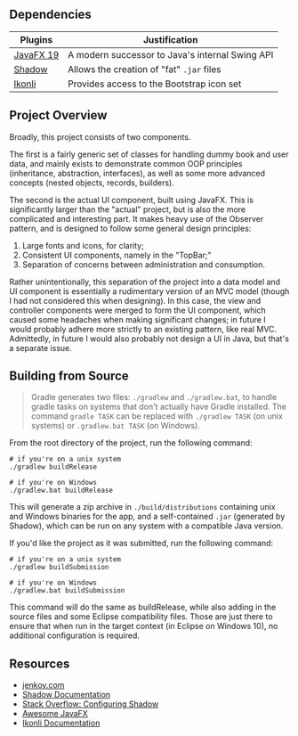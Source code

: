 ## Dependencies

| Plugins                                           | Justification                                    |
|---------------------------------------------------|--------------------------------------------------|
| [JavaFX 19](https://openjfx.io/)                  | A modern successor to Java's internal Swing API  |
| [Shadow](https://github.com/johnrengelman/shadow) | Allows the creation of "fat" `.jar` files        |
| [Ikonli](https://github.com/kordamp/ikonli)       | Provides access to the Bootstrap icon set        |

## Project Overview

Broadly, this project consists of two components.

The first is a fairly generic set of classes for handling dummy book and
user data, and mainly exists to demonstrate common OOP principles
(inheritance, abstraction, interfaces), as well as some more advanced
concepts (nested objects, records, builders).

The second is the actual UI component, built using JavaFX. This is significantly larger
than the "actual" project, but is also the more complicated and interesting part. It makes
heavy use of the Observer pattern, and is designed to follow some general design principles:

1. Large fonts and icons, for clarity;
2. Consistent UI components, namely in the "TopBar;"
3. Separation of concerns between administration and consumption.

Rather unintentionally, this separation of the project into a data model and UI component
is essentially a rudimentary version of an MVC model (though I had not considered this when
designing). In this case, the view and controller components were merged to form the UI component,
which caused some headaches when making significant changes; in future I would probably adhere more
strictly to an existing pattern, like real MVC. Admittedly, in future I would also probably not
design a UI in Java, but that's a separate issue.

## Building from Source

> Gradle generates two files: `./gradlew` and `./gradlew.bat`, to handle
> gradle tasks on systems that don't actually have Gradle installed. The
> command `gradle TASK` can be replaced with `./gradlew TASK` (on unix
> systems) or `.gradlew.bat TASK` (on Windows).

From the root directory of the project, run the following command:

``` shell
# if you're on a unix system
./gradlew buildRelease

# if you're on Windows
./gradlew.bat buildRelease
```

This will generate a zip archive in `./build/distributions` containing
unix and Windows binaries for the app, and a self-contained `.jar`
(generated by Shadow), which can be run on any system with a compatible
Java version.

If you'd like the project as it was submitted, run the following
command:

``` shell
# if you're on a unix system
./gradlew buildSubmission

# if you're on Windows
./gradlew.bat buildSubmission
```

This command will do the same as buildRelease, while also adding in the
source files and some Eclipse compatibility files. Those are just there
to ensure that when run in the target context (in Eclipse on Windows
10), no additional configuration is required.

## Resources

- [jenkov.com](https://jenkov/com/tutorials/javafx/index.html)
- [Shadow Documentation](https://imperceptiblethoughts/com/shadow/)
- [Stack Overflow: Configuring
  Shadow](https://stackoverflow.com/a/70864141)
- [Awesome JavaFX](https://github.com/mhrimaz/AwesomeJavaFX)
- [Ikonli Documentation](https://kordamp.org/ikonli/#_introduction)
